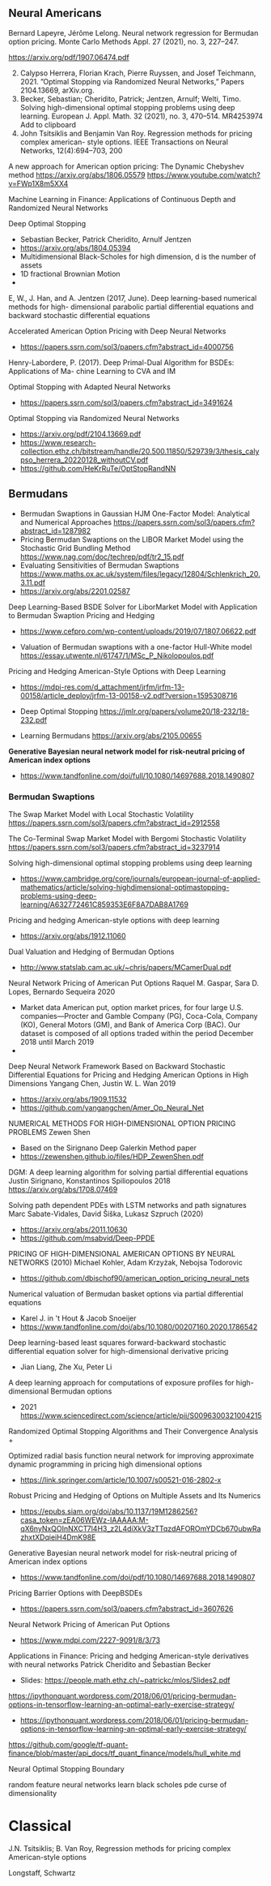 

## Neural Americans

Bernard Lapeyre, Jérôme Lelong. Neural network regression for Bermudan option pricing.
Monte Carlo Methods Appl. 27 (2021), no. 3, 227–247.

https://arxiv.org/pdf/1907.06474.pdf

2. Calypso Herrera, Florian Krach, Pierre Ruyssen, and Josef Teichmann, 2021. ”Optimal
Stopping via Randomized Neural Networks,” Papers 2104.13669, arXiv.org.
3. Becker, Sebastian; Cheridito, Patrick; Jentzen, Arnulf; Welti, Timo. Solving high-dimensional
optimal stopping problems using deep learning. European J. Appl. Math. 32 (2021), no. 3,
470–514. MR4253974 Add to clipboard
4. John Tsitsiklis and Benjamin Van Roy. Regression methods for pricing complex american-
style options. IEEE Transactions on Neural Networks, 12(4):694–703, 200

A new approach for American option pricing: The Dynamic Chebyshev method
https://arxiv.org/abs/1806.05579
https://www.youtube.com/watch?v=FWp1X8m5XX4

Machine Learning in Finance:
Applications of Continuous Depth
and Randomized Neural Networks
	

Deep Optimal Stopping
+ Sebastian Becker, Patrick Cheridito, Arnulf Jentzen
+ https://arxiv.org/abs/1804.05394
+ Multidimensional Black-Scholes for high dimension, d is the number of assets
+ 1D fractional Brownian Motion
+ 

E, W., J. Han, and A. Jentzen (2017, June). Deep learning-based numerical methods for high-
dimensional parabolic partial differential equations and backward stochastic differential
equations

Accelerated American Option Pricing with Deep Neural Networks
+ https://papers.ssrn.com/sol3/papers.cfm?abstract_id=4000756

Henry-Labordere, P. (2017). Deep Primal-Dual Algorithm for BSDEs: Applications of Ma-
chine Learning to CVA and IM

Optimal Stopping with Adapted Neural Networks
+ https://papers.ssrn.com/sol3/papers.cfm?abstract_id=3491624

Optimal Stopping via Randomized Neural Networks
+ https://arxiv.org/pdf/2104.13669.pdf
+ https://www.research-collection.ethz.ch/bitstream/handle/20.500.11850/529739/3/thesis_calypso_herrera_20220128_withoutCV.pdf
+ https://github.com/HeKrRuTe/OptStopRandNN

## Bermudans
 
+ Bermudan Swaptions in Gaussian HJM One-Factor Model: Analytical and Numerical Approaches https://papers.ssrn.com/sol3/papers.cfm?abstract_id=1287982
+ Pricing Bermudan Swaptions on the LIBOR Market Model
using the Stochastic Grid Bundling Method https://www.nag.com/doc/techrep/pdf/tr2_15.pdf
+ Evaluating Sensitivities of Bermudan Swaptions https://www.maths.ox.ac.uk/system/files/legacy/12804/Schlenkrich_20.3.11.pdf
+ https://arxiv.org/abs/2201.02587

Deep Learning-Based BSDE Solver for LiborMarket Model with Application to Bermudan Swaption Pricing and Hedging

+ https://www.cefpro.com/wp-content/uploads/2019/07/1807.06622.pdf

+ Valuation of Bermudan swaptions with a one-factor
Hull-White model https://essay.utwente.nl/61747/1/MSc_P_Nikolopoulos.pdf

Pricing and Hedging American-Style Options with Deep Learning 
+ https://mdpi-res.com/d_attachment/jrfm/jrfm-13-00158/article_deploy/jrfm-13-00158-v2.pdf?version=1595308716

+ Deep Optimal Stopping https://jmlr.org/papers/volume20/18-232/18-232.pdf

+ Learning Bermudans https://arxiv.org/abs/2105.00655	

**Generative Bayesian neural network model for risk-neutral pricing of American index options**

+ https://www.tandfonline.com/doi/full/10.1080/14697688.2018.1490807

### Bermudan Swaptions

The Swap Market Model with Local Stochastic Volatility
https://papers.ssrn.com/sol3/papers.cfm?abstract_id=2912558


The Co-Terminal Swap Market Model with Bergomi Stochastic Volatility
https://papers.ssrn.com/sol3/papers.cfm?abstract_id=3237914


Solving high-dimensional optimal stopping problems using deep learning
+ https://www.cambridge.org/core/journals/european-journal-of-applied-mathematics/article/solving-highdimensional-optimastopping-problems-using-deep-learning/A632772461C859353E6F8A7DAB8A1769


Pricing and hedging American-style options with deep learning
+ https://arxiv.org/abs/1912.11060

Dual Valuation and Hedging of Bermudan Options
+ http://www.statslab.cam.ac.uk/~chris/papers/MCamerDual.pdf

Neural Network Pricing of American Put Options	Raquel M. Gaspar, Sara D. Lopes, Bernardo Sequeira	2020

+ Market data American put, option market prices, for four large U.S. companies—Procter and Gamble Company (PG), Coca-Cola, Company (KO), General Motors (GM), and Bank of America Corp (BAC). Our dataset is composed of all options traded within the period December 2018 until March 2019
+ 

Deep Neural Network Framework Based on Backward Stochastic Differential Equations for Pricing and Hedging American Options in High Dimensions Yangang Chen, Justin W. L. Wan 2019
+ https://arxiv.org/abs/1909.11532
+ https://github.com/yangangchen/Amer_Op_Neural_Net

NUMERICAL METHODS FOR HIGH-DIMENSIONAL OPTION PRICING PROBLEMS Zewen Shen
+ Based on the Sirignano Deep Galerkin Method paper
+ https://zewenshen.github.io/files/HDP_ZewenShen.pdf


DGM: A deep learning algorithm for solving partial differential equations	Justin Sirignano, Konstantinos Spiliopoulos	2018	https://arxiv.org/abs/1708.07469


Solving path dependent PDEs with LSTM networks and path signatures Marc Sabate-Vidales, David Šiška, Lukasz Szpruch (2020)
+ https://arxiv.org/abs/2011.10630
+ https://github.com/msabvid/Deep-PPDE

PRICING OF HIGH-DIMENSIONAL AMERICAN OPTIONS BY NEURAL NETWORKS (2010) Michael Kohler, Adam Krzyżak, Nebojsa Todorovic
+ https://github.com/dbischof90/american_option_pricing_neural_nets

Numerical valuation of Bermudan basket options via partial differential equations
+  Karel J. in 't Hout & Jacob Snoeijer
+ https://www.tandfonline.com/doi/abs/10.1080/00207160.2020.1786542

 Deep learning-based least squares forward-backward stochastic differential equation solver for high-dimensional derivative pricing

 + Jian Liang, Zhe Xu,  Peter Li

 A deep learning approach for computations of exposure profiles for high-dimensional Bermudan options

 + 2021 https://www.sciencedirect.com/science/article/pii/S0096300321004215

 Randomized Optimal Stopping Algorithms and Their Convergence Analysis
+ 

Optimized radial basis function neural network for improving approximate dynamic programming in pricing high dimensional options
+ https://link.springer.com/article/10.1007/s00521-016-2802-x

Robust Pricing and Hedging of Options on Multiple Assets and Its Numerics
+ https://epubs.siam.org/doi/abs/10.1137/19M1286256?casa_token=zEA06WEWz-IAAAAA:M-qX6nyNxQOInNXCT7l4H3_z2L4diXkV3zTTqzdAFOROmYDCb670ubwRazhxtXDqieiH4DmK98E

Generative Bayesian neural network model for risk-neutral pricing of American index options
+ https://www.tandfonline.com/doi/pdf/10.1080/14697688.2018.1490807


Pricing Barrier Options with DeepBSDEs
+ https://papers.ssrn.com/sol3/papers.cfm?abstract_id=3607626

 Neural Network Pricing of American Put Options 
 + https://www.mdpi.com/2227-9091/8/3/73

 Applications in Finance: Pricing and hedging American-style derivatives
with neural networks
Patrick Cheridito and Sebastian Becker
+ Slides: https://people.math.ethz.ch/~patrickc/mlos/Slides2.pdf


https://ipythonquant.wordpress.com/2018/06/01/pricing-bermudan-options-in-tensorflow-learning-an-optimal-early-exercise-strategy/

+ https://ipythonquant.wordpress.com/2018/06/01/pricing-bermudan-options-in-tensorflow-learning-an-optimal-early-exercise-strategy/


https://github.com/google/tf-quant-finance/blob/master/api_docs/tf_quant_finance/models/hull_white.md

Neural Optimal Stopping Boundary

random feature neural networks learn black scholes pde curse of dimensionality


# Classical

J.N. Tsitsiklis; B. Van Roy, Regression methods for pricing complex American-style options

Longstaff, Schwartz



